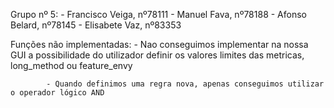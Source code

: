 Grupo nº 5: - Francisco Veiga, nº78111
            - Manuel Fava, nº78188
            - Afonso Belard, nº78145
            - Elisabete Vaz, nº83353
            
            
Funções não implementadas:
            - Nao conseguimos implementar na nossa GUI a possibilidade do utilizador definir os valores limites das metricas, long_method ou feature_envy
            
            
            - Quando definimos uma regra nova, apenas conseguimos utilizar o operador lógico AND
            
